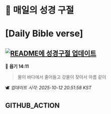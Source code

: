 # 🙏 매일의 성경 구절
# [Daily Bible verse]
## [![README에 성경구절 업데이트](https://github.com/DONGSUKA/first_test/actions/workflows/update-readme-bible.yml/badge.svg)](https://github.com/DONGSUKA/first_test/actions/workflows/update-readme-bible.yml)
<!-- START_BIBLE_VERSE -->
📖 **욥기 14:11**
> 물이 바다에서 줄어들고 강물이 잦아서 마름 같이

🕊️ _업데이트 시각: 2025-10-12 20:51:58 KST_
  <!-- END_BIBLE_VERSE -->
## GITHUB_ACTION

